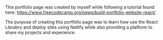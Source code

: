 This portfolio page was created by myself while following a tutorial found here: https://www.freecodecamp.org/news/build-portfolio-website-react/

The purpose of creating this portfolio page was to learn how use the React Librabry and deploy sites using Netlify while also providing a platform to share my projects and experience. 
